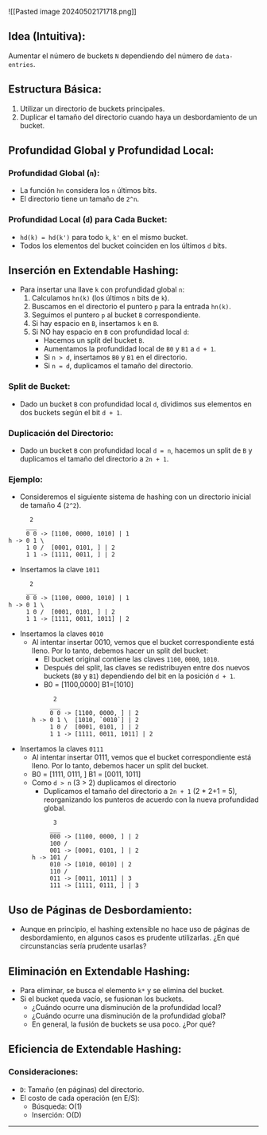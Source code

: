 ![[Pasted image 20240502171718.png]]
## Idea (Intuitiva):
Aumentar el número de buckets `N` dependiendo del número de `data-entries`.
## Estructura Básica:
1. Utilizar un directorio de buckets principales.
2. Duplicar el tamaño del directorio cuando haya un desbordamiento de un bucket.
## Profundidad Global y Profundidad Local:
### Profundidad Global (`n`):
- La función `hn` considera los `n` últimos bits.
- El directorio tiene un tamaño de `2^n`.
### Profundidad Local (`d`) para Cada Bucket:
- `hd(k) = hd(k')` para todo `k`, `k'` en el mismo bucket.
- Todos los elementos del bucket coinciden en los últimos `d` bits.
## Inserción en Extendable Hashing:
- Para insertar una llave `k` con profundidad global `n`:
    1. Calculamos `hn(k)` (los últimos `n` bits de `k`).
    2. Buscamos en el directorio el puntero `p` para la entrada `hn(k)`.
    3. Seguimos el puntero `p` al bucket `B` correspondiente.
    4. Si hay espacio en `B`, insertamos `k` en `B`.
    5. Si NO hay espacio en `B` con profundidad local `d`:
        - Hacemos un split del bucket `B`.
        - Aumentamos la profundidad local de `B0` y `B1` a `d + 1`.
        - Si `n > d`, insertamos `B0` y `B1` en el directorio.
        - Si `n = d`, duplicamos el tamaño del directorio.
### Split de Bucket:
- Dado un bucket `B` con profundidad local `d`, dividimos sus elementos en dos buckets según el bit `d + 1`.
### Duplicación del Directorio:
- Dado un bucket `B` con profundidad local `d = n`, hacemos un split de `B` y duplicamos el tamaño del directorio a `2n + 1`.
### Ejemplo:
- Consideremos el siguiente sistema de hashing con un directorio inicial de tamaño 4 (`2^2`).
```
	  2
	 ___
     0 0 -> [1100, 0000, 1010] | 1
h -> 0 1 \
     1 0 /  [0001, 0101, ] | 2
     1 1 -> [1111, 0011, ] | 2
```
- Insertamos la clave `1011` 
```
  	  2
	 ___
	 0 0 -> [1100, 0000, 1010] | 1
h -> 0 1 \
     1 0 /  [0001, 0101, ] | 2
     1 1 -> [1111, 0011, 1011] | 2

```
- Insertamos la claves `0010`
    - Al intentar insertar 0010, vemos que el bucket correspondiente está lleno. Por lo tanto, debemos hacer un split del bucket:
		- El bucket original contiene las claves `1100`, `0000`, `1010`.
		- Después del split, las claves se redistribuyen entre dos nuevos buckets (`B0` y `B1`) dependiendo del bit en la posición `d + 1`.
		- B0 = [1100,0000] B1=[1010]
		```
		  	  2
			 ___
			 0 0 -> [1100, 0000, ] | 2
		h -> 0 1 \  [1010, `0010`] | 2
		     1 0 /  [0001, 0101, ] | 2
		     1 1 -> [1111, 0011, 1011] | 2
		```
- Insertamos la claves `0111`
    - Al intentar insertar 0111, vemos que el bucket correspondiente está lleno. Por lo tanto, debemos hacer un split del bucket.
    - B0 = [1111, 0111, ] B1 = [0011, 1011]
    - Como `d > n` (3 > 2) duplicamos el directorio
		- Duplicamos el tamaño del directorio a `2n + 1` (2 \* 2+1 = 5), reorganizando los punteros de acuerdo con la nueva profundidad global.
		```
		  	  3
			 ___
			 000 -> [1100, 0000, ] | 2
		     100 /
		     001 -> [0001, 0101, ] | 2
		h -> 101 /
			 010 -> [1010, 0010] | 2
		     110 /
		     011 -> [0011, 1011] | 3 
		     111 -> [1111, 0111, ] | 3
		```
## Uso de Páginas de Desbordamiento:

- Aunque en principio, el hashing extensible no hace uso de páginas de desbordamiento, en algunos casos es prudente utilizarlas. ¿En qué circunstancias sería prudente usarlas?

## Eliminación en Extendable Hashing:

- Para eliminar, se busca el elemento `k*` y se elimina del bucket.
- Si el bucket queda vacío, se fusionan los buckets.
    - ¿Cuándo ocurre una disminución de la profundidad local?
    - ¿Cuándo ocurre una disminución de la profundidad global?
    - En general, la fusión de buckets se usa poco. ¿Por qué?

## Eficiencia de Extendable Hashing:
### Consideraciones:
- `D`: Tamaño (en páginas) del directorio.
- El costo de cada operación (en E/S):
    - Búsqueda: O(1)
    - Inserción: O(D)

---